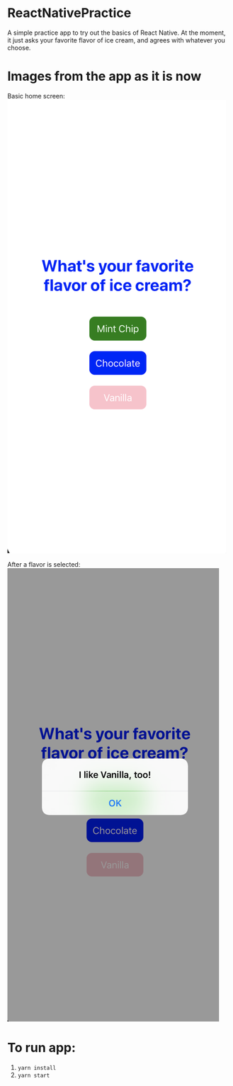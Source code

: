 # ReactNativePractice

A simple practice app to try out the basics of React Native.  At the moment, it just asks your favorite flavor of ice cream, and agrees with whatever you choose.

# Images from the app as it is now

Basic home screen:
![Home Page](/assets/readmeImages/001_basic_page/homeScreen.png)

After a flavor is selected:
![Alert Display](/assets/readmeImages/001_basic_page/reactionImage.png)

# To run app:

1. `yarn install`
2. `yarn start`
